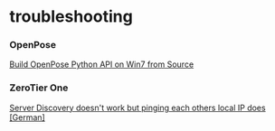 # troubleshooting

### OpenPose
[Build OpenPose Python API on Win7 from Source](OpenPose/win7_build_from_source_to_python.md)

### ZeroTier One
[Server Discovery doesn't work but pinging each others local IP does [German]](ZeroTier_One/adapter_metrik.md)
